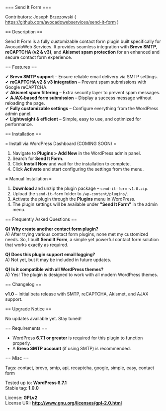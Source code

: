 === Send It Form ===

Contributors: Joseph Brzezowski ( https://github.com/avocadowebservices/send-it-form )

== Description ==

Send It Form is a fully customizable contact form plugin built specifically for AvocadoWeb Services. It provides seamless integration with **Brevo SMTP**, **reCAPTCHA (v2 & v3)**, and **Akismet spam protection** for an enhanced and secure contact form experience.

== Features ==

✔ **Brevo SMTP support** – Ensure reliable email delivery via SMTP settings.  
✔ **reCAPTCHA v2 & v3 integration** – Prevent spam submissions with Google reCAPTCHA.  
✔ **Akismet spam filtering** – Extra security layer to prevent spam messages.  
✔ **AJAX-based form submission** – Display a success message without reloading the page.  
✔ **Fully customizable settings** – Configure everything from the WordPress admin panel.  
✔ **Lightweight & efficient** – Simple, easy to use, and optimized for performance.  

== Installation ==

= Install via WordPress Dashboard (COMING SOON) =

1. Navigate to **Plugins > Add New** in the WordPress admin panel.
2. Search for **Send It Form**.
3. Click **Install Now** and wait for the installation to complete.
4. Click **Activate** and start configuring the settings from the menu.

= Manual Installation =

1. **Download** and unzip the plugin package – `send-it-form-v1.0.zip`.
2. Upload the `send-it-form` folder to `/wp-content/plugins/`.
3. Activate the plugin through the **Plugins** menu in WordPress.
4. The plugin settings will be available under **"Send It Form"** in the admin menu.

== Frequently Asked Questions ==

**Q) Why create another contact form plugin?**  
A) After trying various contact form plugins, none met my customized needs. So, I built **Send It Form**, a simple yet powerful contact form solution that works exactly as required.

**Q) Does this plugin support email logging?**  
A) Not yet, but it may be included in future updates.

**Q) Is it compatible with all WordPress themes?**  
A) Yes! The plugin is designed to work with all modern WordPress themes.

== Changelog ==

**v1.0** – Initial beta release with SMTP, reCAPTCHA, Akismet, and AJAX support.

== Upgrade Notice ==

No updates available yet. Stay tuned!

== Requirements ==

- WordPress **6.7.1 or greater** is required for this plugin to function properly.
- A **Brevo SMTP account** (if using SMTP) is recommended.

== Misc ==

Tags: contact, brevo, smtp, api, recaptcha, google, simple, easy, contact form

Tested up to: **WordPress 6.7.1**  
Stable tag: **1.0.0**  

License: **GPLv2**  
License URI: **http://www.gnu.org/licenses/gpl-2.0.html**
